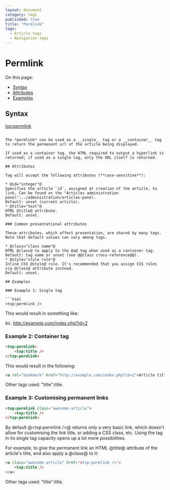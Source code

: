 ```yaml
---
layout: document
category: tags
published: true
title: "Permlink"
tags:
  - Article tags
  - Navigation tags
---
```


# Permlink

On this page:

* [Syntax](#user-content-syntax)
* [Attributes](#user-content-attributes)
* [Examples](#user-content-examples)

## Syntax

<txp:permlink>
```

The *permlink* can be used as a __single__ tag or a __container__ tag to return the permanent url of the article being displayed.

If used as a container tag, the HTML required to output a hyperlink is returned; if used as a single tag, only the URL itself is returned.

## Attributes

Tag will accept the following attributes (**case-sensitive**):

* @id="integer"@
Specifies the article `id`, assigned at creation of the article, to link. Can be found on the "Articles administration panel":../administration/articles-panel.
Default: unset (current article).
* @title="text"@
HTML @title@ attribute.
Default: unset.

### Common presentational attributes

These attributes, which affect presentation, are shared by many tags. Note that default values can vary among tags.

* @class="class name"@
HTML @class@ to apply to the @a@ tag when used as a container tag.
Default: tag name or unset (see @@class cross-reference@@).
* @style="style rule"@
Inline CSS @style@ rule. It's recommended that you assign CSS rules via @class@ attribute instead.
Default: unset.

## Examples

### Example 1: Single tag

```html
<txp:permlink />
```

This would result in something like:

bc. http://example.com/index.php?id=2

### Example 2: Container tag

```html
<txp:permlink>
    <txp:title />
</txp:permlink>
```

This would result in the following:

```html
<a rel="bookmark" href="http://example.com/index.php?id=2">Article title</a>
```

Other tags used: "title":title.

### Example 3: Customising permanent links

```html
<txp:permlink class="awesome-article">
    <txp:title />
</txp:permlink>
```

By default @<txp:permlink />@ returns only a very basic link, which doesn't allow for customising the link title, or adding a CSS class, etc. Using the tag in its single tag capacity opens up a lot more possibilities.

For example, to give the permanent link an HTML @title@ attribute of the article's title, and also apply a @class@ to it:

```html
<a class="awesome-article" href="<txp:permlink />">
    <txp:title />
</a>
```

Other tags used: "title":title.
